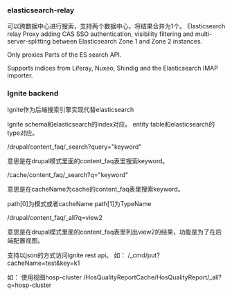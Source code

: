 ### elasticsearch-relay

可以跨数据中心进行搜索，支持两个数据中心，将结果合并为1个。
Elasticsearch relay Proxy adding CAS SSO authentication,   visibility filtering and multi-server-splitting between Elasticsearch Zone 1 and Zone 2 instances.

Only proxies Parts of the ES search API.

Supports indices from Liferay,   Nuxeo,   Shindig and the Elasticsearch IMAP importer.




### Ignite backend

Ignite作为后端搜索引擎实现代替elasticsearch

Ignite schema和elasticsearch的index对应。
entity table和elasticsearch的type对应。

/drupal/content_faq/_search?query="keyword"

意思是在drupal模式里面的content_faq表里搜索keyword。

/cache/content_faq/_search?q="keyword"

意思是在cacheName为cache的content_faq表里搜索keyword。

path[0]为模式或者cacheName
path[1]为TypeName


/drupal/content_faq/_all?q=view2

意思是在drupal模式里面的content_faq表里列出view2的结果，功能是为了在后端配置视图。


支持以json的方式访问ignite rest api。
如：
/_cmd/put?cacheName=test&key=k1

如： 使用视图hosp-cluster
/HosQualityReportCache/HosQualityReport/_all?q=hosp-cluster

